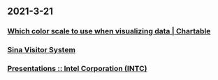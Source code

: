 
## 2021-3-21

### [Which color scale to use when visualizing data | Chartable](https://blog.datawrapper.de/which-color-scale-to-use-in-data-vis/index.html)

### [Sina Visitor System](https://passport.weibo.com/visitor/visitor?_rand=1616302670.9554&a=enter&domain=.weibo.com&entry=miniblog&ua=php-sso_sdk_client-0.6.36&url=https%3A%2F%2Fweibo.com%2F1642628345%2FK76P64fiy)

### [Presentations :: Intel Corporation (INTC)](https://www.intc.com/news-events/presentations)